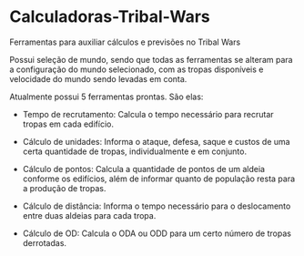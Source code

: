 Calculadoras-Tribal-Wars
========================

Ferramentas para auxiliar cálculos e previsões no Tribal Wars

Possui seleção de mundo, sendo que todas as ferramentas se alteram para a configuração do mundo selecionado, com as
tropas disponíveis e velocidade do mundo sendo levadas em conta.

Atualmente possui 5 ferramentas prontas. São elas:

- Tempo de recrutamento:
    Calcula o tempo necessário para recrutar tropas em cada edifício.

- Cálculo de unidades:
    Informa o ataque, defesa, saque e custos de uma certa quantidade de tropas, individualmente e em conjunto.
    
- Cálculo de pontos:
    Calcula a quantidade de pontos de um aldeia conforme os edifícios, além de informar quanto de população resta para
    a produção de tropas.
    
- Cálculo de distância:
    Informa o tempo necessário para o deslocamento entre duas aldeias para cada tropa.
    
- Cálculo de OD:
    Calcula o ODA ou ODD para um certo número de tropas derrotadas.

